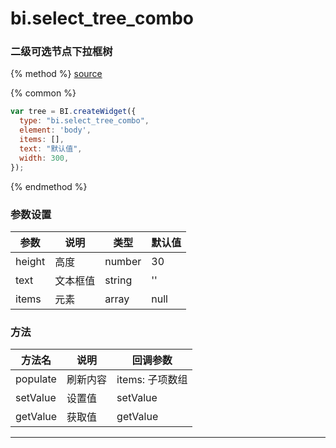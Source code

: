 # bi.select_tree_combo

### 二级可选节点下拉框树

{% method %}
[source](https://jsfiddle.net/fineui/Lgqr17tg/)

{% common %}
```javascript
var tree = BI.createWidget({
  type: "bi.select_tree_combo",
  element: 'body',
  items: [],
  text: "默认值",
  width: 300,
});
```

{% endmethod %}



### 参数设置

| 参数      | 说明   | 类型     | 默认值  |
| ------- | ---- | ------ | ---- |
| height  | 高度   | number | 30   |
| text    | 文本框值 | string | ''   |
| items   | 元素   | array  | null |



### 方法

| 方法名      | 说明   | 回调参数        |
| -------- | ---- | ----------- |
| populate | 刷新内容 | items: 子项数组 |
| setValue | 设置值  | setValue    |
| getValue | 获取值  | getValue    |

------